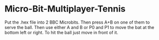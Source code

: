 # Micro-Bit-Multiplayer-Tennis
Put the .hex file into 2 BBC Microbits. Then press A+B on one of them to serve the ball. Then use either A and B or P0 and P1 to move the bat at the bottom left or right. To hit the ball just move in front of it.

